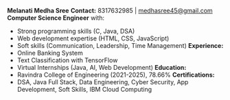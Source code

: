 **Melanati Medha Sree**
**Contact:** 8317632985 | medhasree45@gmail.com
**Computer Science Engineer** with:
- Strong programming skills (C, Java, DSA)
- Web development expertise (HTML, CSS, JavaScript)
- Soft skills (Communication, Leadership, Time Management)
**Experience:**
- Online Banking System
- Text Classification with TensorFlow
- Virtual Internships (Java, AI, Web Development)
**Education:**
- Ravindra College of Engineering (2021-2025), 78.66%
**Certifications:**
- DSA, Java Full Stack, Data Engineering, Cyber Security, App Development, Soft Skills, IBM Cloud Computing
